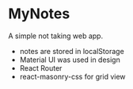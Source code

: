 # MyNotes
A simple not taking web app.
+ notes are stored in localStorage
+ Material UI was used in design
+ React Router
+ react-masonry-css for grid view

